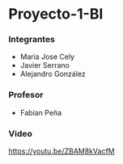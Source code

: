 # Proyecto-1-BI

### Integrantes

* Maria Jose Cely <br />
* Javier Serrano  <br />
* Alejandro González 

### Profesor

* Fabian Peña

### Video

https://youtu.be/ZBAM8kVacfM

